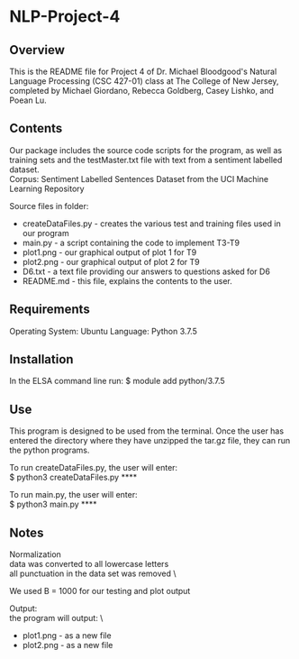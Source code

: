 # NLP-Project-4

## Overview

This is the README file for Project 4 of Dr. Michael Bloodgood's Natural Language Processing (CSC 427-01) class at The College of New Jersey, completed by Michael Giordano, Rebecca Goldberg, Casey Lishko, and Poean Lu. 

## Contents

Our package includes the source code scripts for the program, as well as training sets and the testMaster.txt file with text from a sentiment labelled dataset. \
Corpus: Sentiment Labelled Sentences Dataset from the UCI Machine Learning Repository


Source files in folder:
- createDataFiles.py - creates the various test and training files used in our program
- main.py - a script containing the code to implement T3-T9
- plot1.png - our graphical output of plot 1 for T9
- plot2.png - our graphical output of plot 2 for T9
- D6.txt - a text file providing our answers to questions asked for D6
- README.md - this file, explains the contents to the user.

## Requirements

Operating System: Ubuntu 
Language: Python 3.7.5 

## Installation

In the ELSA command line run:
$ module add python/3.7.5

## Use

This program is designed to be used from the terminal. Once the user has entered the directory where they have unzipped the tar.gz file, they can run the python programs.

To run createDataFiles.py, the user will enter: \
$ python3 createDataFiles.py ****

To run main.py, the user will enter: \
$ python3 main.py ****



## Notes
Normalization \
data was converted to all lowercase letters \
all punctuation in the data set was removed \

We used B = 1000 for our testing and plot output

Output: \
the program will output: \
- plot1.png - as a new file
- plot2.png - as a new file
